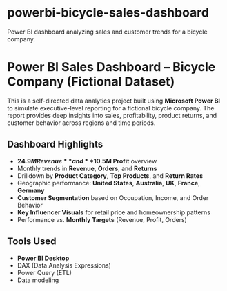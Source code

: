 # powerbi-bicycle-sales-dashboard
Power BI dashboard analyzing sales and customer trends for a bicycle company.

# Power BI Sales Dashboard – Bicycle Company (Fictional Dataset)

This is a self-directed data analytics project built using **Microsoft Power BI** to simulate executive-level reporting for a fictional bicycle company. The report provides deep insights into sales, profitability, product returns, and customer behavior across regions and time periods.

##  Dashboard Highlights

- **$24.9M Revenue** and **$10.5M Profit** overview
- Monthly trends in **Revenue**, **Orders**, and **Returns**
- Drilldown by **Product Category**, **Top Products**, and **Return Rates**
- Geographic performance: **United States**, **Australia**, **UK**, **France**, **Germany**
- **Customer Segmentation** based on Occupation, Income, and Order Behavior
- **Key Influencer Visuals** for retail price and homeownership patterns
- Performance vs. **Monthly Targets** (Revenue, Profit, Orders)

## Tools Used

- **Power BI Desktop**
- DAX (Data Analysis Expressions)
- Power Query (ETL)
- Data modeling




